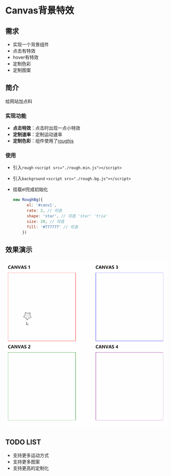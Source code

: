# Canvas背景特效 #
## 需求 ##
* 实现一个背景组件
* 点击有特效
* hover有特效
* 定制色彩
* 定制图案
## 简介 ##
给网站加点料
### 实现功能 ###

* **点击特效**：点击时出现一点小特效
* **定制速率**：定制运动速率
* **定制色彩**：组件使用了[roughjs](https://github.com/pshihn/rough)
### 使用 ###

* 引入`rough`  `<script src="./rough.min.js"></script>`

* 引入`background` `<script src="./rough.bg.js"></script>`

* 挂载el完成初始化  

   ```javascript
   new RoughBg({
         el: '#canv1',
         rate: 2, // 可选
         shape: 'star', // 可选 'star' 'tria'
         size: 20, // 可选
         fill: '#777777' // 可选
       })
   ```

## 效果演示 ##

![image](https://github.com/WanderHuang/js-components/blob/master/docs/background_demo.gif)

## TODO LIST ##
* 支持更多运动方式
* 支持更多图案
* 支持更高的定制化
